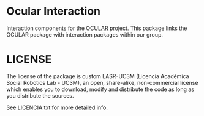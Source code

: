 # Ocular Interaction

Interaction components for the [OCULAR project](https://github.com/UC3MSocialRobots/ocular).
This package links the OCULAR package with interaction packages within our group.

# LICENSE

The license of the package is custom LASR-UC3M (Licencia Académica Social Robotics Lab - UC3M), 
an open, share-alike, non-commercial license which enables you to download, modify and distribute the code as long as you distribute the sources.

See LICENCIA.txt for more detailed info.


